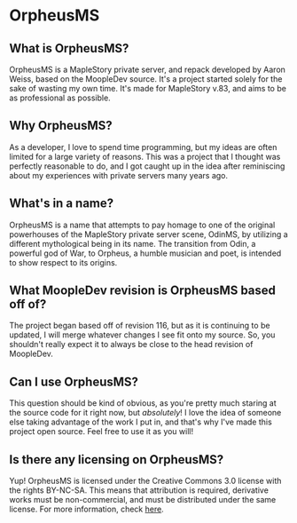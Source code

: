 # OrpheusMS #

## What is OrpheusMS? ##
OrpheusMS is a MapleStory private server, and repack developed by Aaron Weiss, based on the MoopleDev source. It's a project started solely for the sake of wasting my own time. It's made for MapleStory v.83, and aims to be as professional as possible.

## Why OrpheusMS? ##
As a developer, I love to spend time programming, but my ideas are often limited for a large variety of reasons. This was a project that I thought was perfectly reasonable to do, and I got caught up in the idea after reminiscing about my experiences with private servers many years ago.

## What's in a name? ##
OrpheusMS is a name that attempts to pay homage to one of the original powerhouses of the MapleStory private server scene, OdinMS, by utilizing a different mythological being in its name. The transition from Odin, a powerful god of War, to Orpheus, a humble musician and poet, is intended to show respect to its origins.

## What MoopleDev revision is OrpheusMS based off of? ##
The project began based off of revision 116, but as it is continuing to be updated, I will merge whatever changes I see fit onto my source. So, you shouldn't really expect it to always be close to the head revision of MoopleDev.

## Can I use OrpheusMS? ##
This question should be kind of obvious, as you're pretty much staring at the source code for it right now, but *absolutely*! I love the idea of someone else taking advantage of the work I put in, and that's why I've made this project open source. Feel free to use it as you will!

## Is there any licensing on OrpheusMS? ##
Yup! OrpheusMS is licensed under the Creative Commons 3.0 license with the rights BY-NC-SA. This means that attribution is required, derivative works must be non-commercial, and must be distributed under the same license. For more information, check [here](http://creativecommons.org/licenses/by-nc-sa/3.0/).
